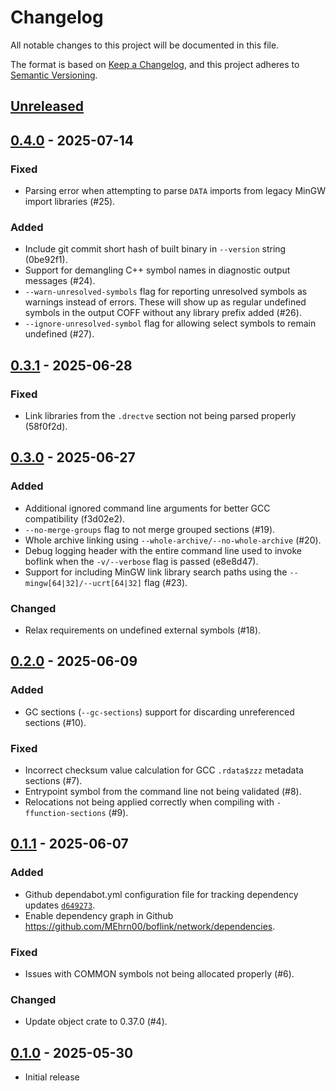 # Changelog

All notable changes to this project will be documented in this file.

The format is based on [Keep a Changelog](https://keepachangelog.com/en/1.1.0/),
and this project adheres to [Semantic Versioning](https://semver.org/spec/v2.0.0.html).

## [Unreleased]

## [0.4.0] - 2025-07-14

### Fixed

- Parsing error when attempting to parse `DATA` imports from legacy MinGW import libraries (#25).

### Added

- Include git commit short hash of built binary in `--version` string (0be92f1).
- Support for demangling C++ symbol names in diagnostic output messages (#24).
- `--warn-unresolved-symbols` flag for reporting unresolved symbols as warnings instead of errors.
  These will show up as regular undefined symbols in the output COFF without any library prefix added (#26).
- `--ignore-unresolved-symbol` flag for allowing select symbols to remain undefined (#27).

## [0.3.1] - 2025-06-28

### Fixed

- Link libraries from the `.drectve` section not being parsed properly (58f0f2d).

## [0.3.0] - 2025-06-27

### Added

- Additional ignored command line arguments for better GCC compatibility (f3d02e2).
- `--no-merge-groups` flag to not merge grouped sections (#19).
- Whole archive linking using `--whole-archive/--no-whole-archive` (#20).
- Debug logging header with the entire command line used to invoke boflink when the `-v/--verbose` flag is passed (e8e8d47).
- Support for including MinGW link library search paths using the `--mingw[64|32]/--ucrt[64|32]` flag (#23).

### Changed

- Relax requirements on undefined external symbols (#18).

## [0.2.0] - 2025-06-09

### Added

- GC sections (`--gc-sections`) support for discarding unreferenced sections (#10).

### Fixed

- Incorrect checksum value calculation for GCC `.rdata$zzz` metadata sections (#7).
- Entrypoint symbol from the command line not being validated (#8).
- Relocations not being applied correctly when compiling with  `-ffunction-sections` (#9).

## [0.1.1] - 2025-06-07

### Added

- Github dependabot.yml configuration file for tracking dependency updates [`d649273`](https://github.com/MEhrn00/boflink/commit/d6492734b6f8df84f0cffebf69ac1522632ce658).
- Enable dependency graph in Github https://github.com/MEhrn00/boflink/network/dependencies.

### Fixed

- Issues with COMMON symbols not being allocated properly (#6).

### Changed

- Update object crate to 0.37.0 (#4).

## [0.1.0] - 2025-05-30

- Initial release

[unreleased]: https://github.com/MEhrn00/boflink/compare/v0.4.0...HEAD
[0.4.0]: https://github.com/MEhrn00/boflink/compare/v0.3.1...v0.4.0
[0.3.1]: https://github.com/MEhrn00/boflink/compare/v0.3.0...v0.3.1
[0.3.0]: https://github.com/MEhrn00/boflink/compare/v0.2.0...v0.3.0
[0.2.0]: https://github.com/MEhrn00/boflink/compare/v0.1.1...v0.2.0
[0.1.1]: https://github.com/MEhrn00/boflink/compare/v0.1.0...v0.1.1
[0.1.0]: https://github.com/MEhrn00/boflink/releases/tag/v0.1.0
